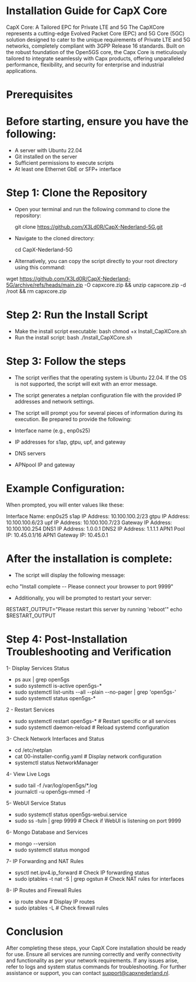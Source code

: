 # Installation Guide for CapX Core

CapX Core: A Tailored EPC for Private LTE and 5G
The CapXCore represents a cutting-edge Evolved Packet Core (EPC) and 5G Core (5GC) solution designed to cater to the unique requirements of Private LTE and 5G networks, completely compliant with 3GPP Release 16 standards. Built on the robust foundation of the Open5GS core, the Capx Core is meticulously tailored to integrate seamlessly with Capx products, offering unparalleled performance, flexibility, and security for enterprise and industrial applications.

# Prerequisites

# Before starting, ensure you have the following:

 - A server with Ubuntu 22.04
 - Git installed on the server
 - Sufficient permissions to execute scripts
 - At least one Ethernet GbE or SFP+ interface
 
# Step 1: Clone the Repository

- Open your terminal and run the following command to clone the repository:
  
   git clone https://github.com/X3Ld0R/CapX-Nederland-5G.git
  
 - Navigate to the cloned directory:
   
   cd CapX-Nederland-5G
   
- Alternatively, you can copy the script directly to your root directory using this command:

 wget https://github.com/X3Ld0R/CapX-Nederland-5G/archive/refs/heads/main.zip -O capxcore.zip && unzip capxcore.zip -d /root && rm capxcore.zip

# Step 2: Run the Install Script

- Make the install script executable:
bash  chmod +x Install_CapXCore.sh
- Run the install script:
bash  ./Install_CapXCore.sh

# Step 3: Follow the steps 

- The script verifies that the operating system is Ubuntu 22.04. If the OS is not supported, the script will exit with an error message.
- The script generates a netplan configuration file with the provided IP addresses and network settings.
- The script will prompt you for several pieces of information during its execution. Be prepared to provide the following:

- Interface name (e.g., enp0s25)
- IP addresses for s1ap, gtpu, upf, and gateway
- DNS servers
- APNpool IP and gateway

# Example Configuration:

When prompted, you will enter values like these:

Interface Name: enp0s25
s1ap IP Address: 10.100.100.2/23
gtpu IP Address: 10.100.100.6/23
upf IP Address: 10.100.100.7/23
Gateway IP Address: 10.100.100.254
DNS1 IP Address: 1.0.0.1
DNS2 IP Address: 1.1.1.1
APN1 Pool IP: 10.45.0.1/16
APN1 Gateway IP: 10.45.0.1

# After the installation is complete:

- The script will display the following message:
  
echo "Install complete -- Please connect your browser to port 9999"

-  Additionally, you will be prompted to restart your server:
  
RESTART_OUTPUT="Please restart this server by running
 'reboot'"    echo $RESTART_OUTPUT

# Step 4: Post-Installation Troubleshooting and Verification

1- Display Services Status

- ps aux | grep open5gs
- sudo systemctl is-active open5gs-*
- sudo systemctl list-units --all --plain --no-pager | grep 'open5gs-'
- sudo systemctl status open5gs-*

2 - Restart Services

- sudo systemctl restart open5gs-*    # Restart specific or all services
- sudo systemctl daemon-reload        # Reload systemd configuration

3- Check Network Interfaces and Status

- cd /etc/netplan
- cat 00-installer-config.yaml   # Display network configuration
- systemctl status NetworkManager

4- View Live Logs
  
- sudo tail -f /var/log/open5gs/*.log
- journalctl -u open5gs-mmed -f
  
5- WebUI Service Status

- sudo systemctl status open5gs-webui.service
- sudo ss -tuln | grep 9999    # Check if WebUI is listening on port 9999
  
6- Mongo Database and Services

- mongo --version
- sudo systemctl status mongod
  
7- IP Forwarding and NAT Rules

- sysctl net.ipv4.ip_forward    # Check IP forwarding status
- sudo iptables -t nat -S | grep ogstun    # Check NAT rules for interfaces
  
8- IP Routes and Firewall Rules

- ip route show    # Display IP routes
- sudo iptables -L    # Check firewall rules

# Conclusion

After completing these steps, your CapX Core installation should be ready for use. Ensure all services are running correctly and verify connectivity and functionality as per your network requirements. If any issues arise, refer to logs and system status commands for troubleshooting. For further assistance or support, you can contact support@capxnederland.nl.


